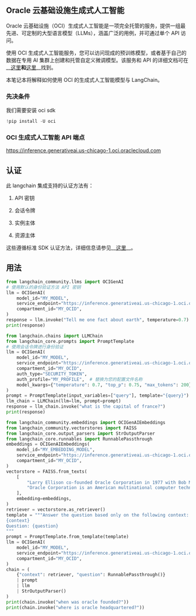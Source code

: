 ## Oracle 云基础设施生成式人工智能

Oracle 云基础设施（OCI）生成式人工智能是一项完全托管的服务，提供一组最先进、可定制的大型语言模型（LLMs），涵盖广泛的用例，并可通过单个 API 访问。

使用 OCI 生成式人工智能服务，您可以访问现成的预训练模型，或者基于自己的数据在专用 AI 集群上创建和托管自定义微调模型。该服务和 API 的详细文档可在__[这里](https://docs.oracle.com/en-us/iaas/Content/generative-ai/home.htm)__和__[这里](https://docs.oracle.com/en-us/iaas/api/#/en/generative-ai/20231130/)__找到。

本笔记本将解释如何使用 OCI 的生成式人工智能模型与 LangChain。

### 先决条件

我们需要安装 oci sdk

```python
!pip install -U oci
```

### OCI 生成式人工智能 API 端点

https://inference.generativeai.us-chicago-1.oci.oraclecloud.com

## 认证

此 langchain 集成支持的认证方法有：

1. API 密钥

2. 会话令牌

3. 实例主体

4. 资源主体

这些遵循标准 SDK 认证方法，详细信息请参见__[这里](https://docs.oracle.com/en-us/iaas/Content/API/Concepts/sdk_authentication_methods.htm)__。

## 用法

```python
from langchain_community.llms import OCIGenAI
# 使用默认的身份验证方法 API 密钥
llm = OCIGenAI(
    model_id="MY_MODEL",
    service_endpoint="https://inference.generativeai.us-chicago-1.oci.oraclecloud.com",
    compartment_id="MY_OCID",
)
response = llm.invoke("Tell me one fact about earth", temperature=0.7)
print(response)
```

```python
from langchain.chains import LLMChain
from langchain_core.prompts import PromptTemplate
# 使用会话令牌进行身份验证
llm = OCIGenAI(
    model_id="MY_MODEL",
    service_endpoint="https://inference.generativeai.us-chicago-1.oci.oraclecloud.com",
    compartment_id="MY_OCID",
    auth_type="SECURITY_TOKEN",
    auth_profile="MY_PROFILE",  # 替换为您的配置文件名称
    model_kwargs={"temperature": 0.7, "top_p": 0.75, "max_tokens": 200},
)
prompt = PromptTemplate(input_variables=["query"], template="{query}")
llm_chain = LLMChain(llm=llm, prompt=prompt)
response = llm_chain.invoke("what is the capital of france?")
print(response)
```

```python
from langchain_community.embeddings import OCIGenAIEmbeddings
from langchain_community.vectorstores import FAISS
from langchain_core.output_parsers import StrOutputParser
from langchain_core.runnables import RunnablePassthrough
embeddings = OCIGenAIEmbeddings(
    model_id="MY_EMBEDDING_MODEL",
    service_endpoint="https://inference.generativeai.us-chicago-1.oci.oraclecloud.com",
    compartment_id="MY_OCID",
)
vectorstore = FAISS.from_texts(
    [
        "Larry Ellison co-founded Oracle Corporation in 1977 with Bob Miner and Ed Oates.",
        "Oracle Corporation is an American multinational computer technology company headquartered in Austin, Texas, United States.",
    ],
    embedding=embeddings,
)
retriever = vectorstore.as_retriever()
template = """Answer the question based only on the following context:
{context}
Question: {question}
"""
prompt = PromptTemplate.from_template(template)
llm = OCIGenAI(
    model_id="MY_MODEL",
    service_endpoint="https://inference.generativeai.us-chicago-1.oci.oraclecloud.com",
    compartment_id="MY_OCID",
)
chain = (
    {"context": retriever, "question": RunnablePassthrough()}
    | prompt
    | llm
    | StrOutputParser()
)
print(chain.invoke("when was oracle founded?"))
print(chain.invoke("where is oracle headquartered?"))
```